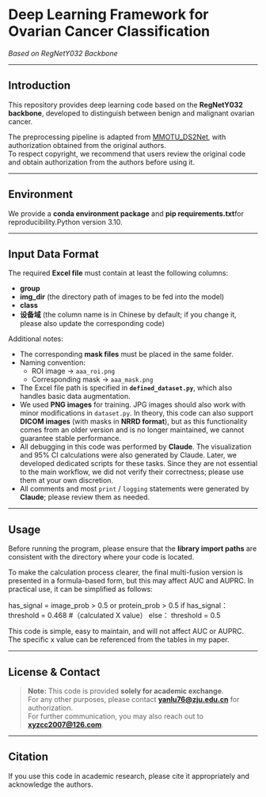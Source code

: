 # Deep Learning Framework for Ovarian Cancer Classification  
*Based on RegNetY032 Backbone*

---

## Introduction
This repository provides deep learning code based on the **RegNetY032 backbone**, developed to distinguish between benign and malignant ovarian cancer.

The preprocessing pipeline is adapted from [MMOTU_DS2Net](https://github.com/cv516Buaa/MMOTU_DS2Net), with authorization obtained from the original authors.  
To respect copyright, we recommend that users review the original code and obtain authorization from the authors before using it.

---

## Environment
We provide a **conda environment package** and **pip requirements.txt**for reproducibility.Python version 3.10.

---

## Input Data Format
The required **Excel file** must contain at least the following columns:

- **group**  
- **img_dir** (the directory path of images to be fed into the model)  
- **class**  
- **设备域** (the column name is in Chinese by default; if you change it, please also update the corresponding code)

Additional notes:

- The corresponding **mask files** must be placed in the same folder.  
- Naming convention:  
  - ROI image → `aaa_roi.png`  
  - Corresponding mask → `aaa_mask.png`  
- The Excel file path is specified in **`defined_dataset.py`**, which also handles basic data augmentation.  
- We used **PNG images** for training. JPG images should also work with minor modifications in `dataset.py`. In theory, this code can also support **DICOM images** (with masks in **NRRD format**), but as this functionality comes from an older version and is no longer maintained, we cannot guarantee stable performance.  
- All debugging in this code was performed by **Claude**. The visualization and 95% CI calculations were also generated by Claude. Later, we developed dedicated scripts for these tasks. Since they are not essential to the main workflow, we did not verify their correctness; please use them at your own discretion.  
- All comments and most `print` / `logging` statements were generated by **Claude**; please review them as needed.  

---

## Usage
Before running the program, please ensure that the **library import paths** are consistent with the directory where your code is located.

To make the calculation process clearer, the final multi-fusion version is presented in a formula-based form, but this may affect AUC and AUPRC. In practical use, it can be simplified as follows:

has_signal = image_prob > 0.5 or protein_prob > 0.5
if has_signal：
  threshold = 0.468 #（calculated X value）
else：
			threshold = 0.5


This code is simple, easy to maintain, and will not affect AUC or AUPRC. The specific x value can be referenced from the tables in my paper.

---

## License & Contact
> **Note:** This code is provided **solely for academic exchange**.  
> For any other purposes, please contact **yanlu76@zju.edu.cn** for authorization.  
> For further communication, you may also reach out to **xyzcc2007@126.com**.

---

## Citation
If you use this code in academic research, please cite it appropriately and acknowledge the authors.
